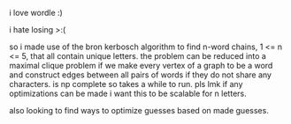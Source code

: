 i love wordle :)

i hate losing >:(

so i made use of the bron kerbosch algorithm to find n-word chains, 1 <= n <= 5, that all contain unique letters. the problem can be reduced into a maximal clique problem if we make every vertex of a graph to be a word and construct edges
between all pairs of words if they do not share any characters. is np complete so takes a while to run. pls lmk if any optimizations can be made i want this to be scalable for n letters. 

also looking to find ways to optimize guesses based on made guesses.
